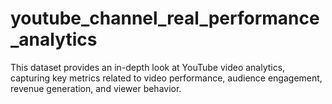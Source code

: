# youtube_channel_real_performance_analytics
This dataset provides an in-depth look at YouTube video analytics, capturing key metrics related to video performance, audience engagement, revenue generation, and viewer behavior. 
